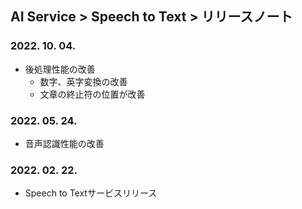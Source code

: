 ## AI Service > Speech to Text > リリースノート

### 2022. 10. 04.
* 後処理性能の改善
  * 数字、英字変換の改善
  * 文章の終止符の位置が改善

### 2022. 05. 24.
* 音声認識性能の改善

### 2022. 02. 22.
* Speech to Textサービスリリース
